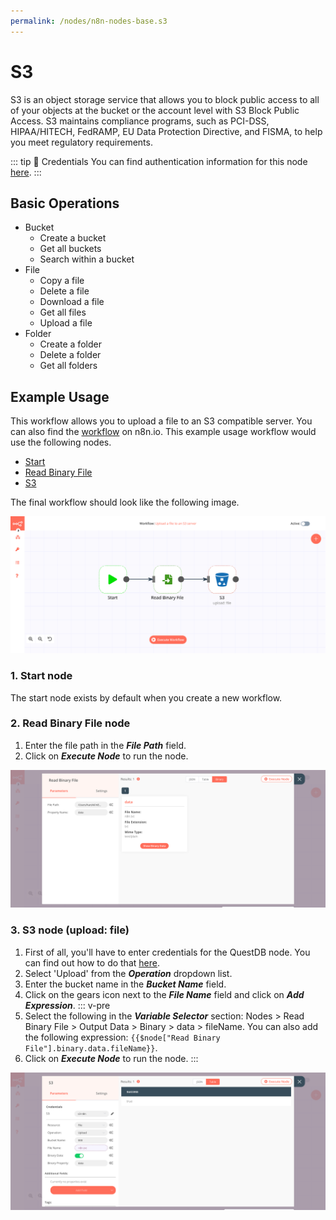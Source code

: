 ```yaml
---
permalink: /nodes/n8n-nodes-base.s3
---
```


# S3

S3 is an object storage service that allows you to block public access to all of your objects at the bucket or the account level with S3 Block Public Access. S3 maintains compliance programs, such as PCI-DSS, HIPAA/HITECH, FedRAMP, EU Data Protection Directive, and FISMA, to help you meet regulatory requirements.

::: tip 🔑 Credentials
You can find authentication information for this node [here](../../../credentials/S3/README.md).
:::

## Basic Operations

- Bucket
    - Create a bucket
    - Get all buckets
    - Search within a bucket
- File
    - Copy a file
    - Delete a file
    - Download a file
    - Get all files
    - Upload a file
- Folder
    - Create a folder
    - Delete a folder
    - Get all folders


## Example Usage

This workflow allows you to upload a file to an S3 compatible server. You can also find the [workflow](https://n8n.io/workflows/673) on n8n.io. This example usage workflow would use the following nodes.
- [Start](../../core-nodes/Start/README.md)
- [Read Binary File](../../core-nodes/ReadBinaryFile/README.md)
- [S3]()

The final workflow should look like the following image.

![A workflow with the S3 node](./workflow.png)

### 1. Start node

The start node exists by default when you create a new workflow.


### 2. Read Binary File node

1. Enter the file path in the ***File Path*** field.
2. Click on ***Execute Node*** to run the node.

![Using the Read Binary File node to read a file](./ReadBinaryFile_node.png)


### 3. S3 node (upload: file)

1. First of all, you'll have to enter credentials for the QuestDB node. You can find out how to do that [here](../../../credentials/S3/README.md).
2. Select 'Upload' from the ***Operation*** dropdown list.
3. Enter the bucket name in the ***Bucket Name*** field.
4. Click on the gears icon next to the ***File Name*** field and click on ***Add Expression***.
::: v-pre
5. Select the following in the ***Variable Selector*** section: Nodes > Read Binary File > Output Data > Binary > data > fileName. You can also add the following expression: `{{$node["Read Binary File"].binary.data.fileName}}`.
6. Click on ***Execute Node*** to run the node.
:::

![Using the S3 node to upload a file to a bucket](./S3_node.png)
